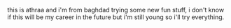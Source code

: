 this is athraa and i'm from baghdad trying some new fun stuff, i don't know if this will be my career in the future but i'm still young so i'll try everything.
